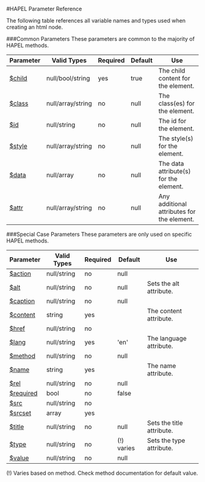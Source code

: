 
#HAPEL Parameter Reference

The following table references all variable names and types used when creating an html node.

###Common Parameters
These parameters are common to the majority of HAPEL methods.

Parameter                               | Valid Types               | Required  | Default   | Use                                                        
----------------------------------------|---------------------------|-----------|-----------|---------------------------------------------------
[$child](attributes/child.md)           | null/bool/string          | yes       | true      | The child content for the element.    
[$class](attributes/class.md)           | null/array/string         | no        | null      | The class(es) for the element.                      
[$id](attributes/id.md)                 | null/string               | no        | null      | The id for the element.                              
[$style](attributes/style.md)           | null/array/string         | no        | null      | The style(s) for the element.                        
[$data](attributes/data.md)             | null/array                | no        | null      | The data attribute(s) for the element.                 
[$attr](attributes/attr.md)             | null/array/string         | no        | null      | Any additional attributes for the element.

###Special Case Parameters
These parameters are only used on specific HAPEL methods.

Parameter                               | Valid Types               | Required  | Default   | Use
----------------------------------------|---------------------------|-----------|-----------|---------------------------------------------------
[$action](attributes/action.md)         | null/string               | no        | null      |
[$alt](attributes/alt.md)               | null/string               | no        | null      | Sets the alt attribute.
[$caption](attributes/caption.md)       | null/string               | no        | null      |
[$content](attributes/content.md)       | string                    | yes       |           | The content attribute.
[$href](attributes/href.md)             | null/string               | no        |           |
[$lang](attributes/lang.md)             | null/string               | yes       | 'en'      | The language attribute.
[$method](attributes/method.md)         | null/string               | no        | null      |    
[$name](attributes/name.md)             | string                    | yes       |           | The name attribute.
[$rel](attributes/rel.md)               | null/string               | no        | null      |
[$required](attributes/required.md)     | bool                      | no        | false     |
[$src](attributes/src.md)               | null/string               | no        |           |
[$srcset](attributes/srcset.md)         | array                     | yes       |           |
[$title](attributes/title.md)           | null/string               | no        | null      | Sets the title attribute.
[$type](attributes/type.md)             | null/string               | no        | (!) varies| Sets the type attribute.
[$value](attributes/value.md)           | null/string               | no        | null

(!) Varies based on method. Check method documentation for default value.